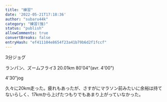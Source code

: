 ```yaml
---
title: "練習"
date: '2022-05-21T17:18:36'
author: "subaru44k"
category: "練習(強)"
status: "publish"
allowComments: true
convertBreaks: false
entryHash: "ef411104e8654f23a41b79b6d2f1fccf"
---
```

3分ジョグ

ランパン、ズームフライ3
20.01km
80'04"(avr. 4'00")

4'30"jog

久々に20km走った。疲れもあったが、さすがにマラソン前みたいに余裕は持てないらしく、17kmから上げたつもりでもあまり上がっていなかった。
